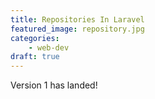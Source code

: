 ```yaml
---
title: Repositories In Laravel
featured_image: repository.jpg
categories:
    - web-dev
draft: true
---
```

Version 1 has landed!


